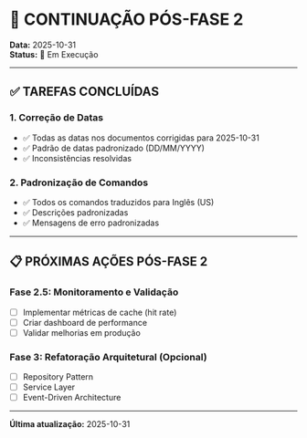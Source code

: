 # 🚀 CONTINUAÇÃO PÓS-FASE 2

**Data:** 2025-10-31  
**Status:** 🔄 Em Execução

---

## ✅ TAREFAS CONCLUÍDAS

### 1. Correção de Datas
- ✅ Todas as datas nos documentos corrigidas para 2025-10-31
- ✅ Padrão de datas padronizado (DD/MM/YYYY)
- ✅ Inconsistências resolvidas

### 2. Padronização de Comandos
- ✅ Todos os comandos traduzidos para Inglês (US)
- ✅ Descrições padronizadas
- ✅ Mensagens de erro padronizadas

---

## 📋 PRÓXIMAS AÇÕES PÓS-FASE 2

### Fase 2.5: Monitoramento e Validação
- [ ] Implementar métricas de cache (hit rate)
- [ ] Criar dashboard de performance
- [ ] Validar melhorias em produção

### Fase 3: Refatoração Arquitetural (Opcional)
- [ ] Repository Pattern
- [ ] Service Layer
- [ ] Event-Driven Architecture

---

**Última atualização:** 2025-10-31

